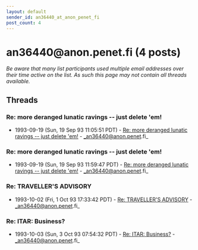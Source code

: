 ```yaml
---
layout: default
sender_id: an36440_at_anon_penet_fi
post_count: 4
---
```


# an36440<span>@</span>anon.penet.fi (4 posts)

_Be aware that many list participants used multiple email addresses over their time active on the list. As such this page may not contain all threads available._

## Threads

### Re: more deranged lunatic ravings -- just delete 'em!
+ 1993-09-19 (Sun, 19 Sep 93 11:05:51 PDT) - [Re: more deranged lunatic ravings -- just delete 'em!](/archive/1993/09/2a14db7cf45462360bea755720834ff1f71465f9b96f38561dcc930e47fcbb81) - _an36440@anon.penet.fi_

### Re: more deranged lunatic ravings -- just delete 'em!
+ 1993-09-19 (Sun, 19 Sep 93 11:59:47 PDT) - [Re: more deranged lunatic ravings -- just delete 'em!](/archive/1993/09/5f907561a784be70ae73cc2eeb2c8bbae5c55d05d820567c5d787e4aef7eb93e) - _an36440@anon.penet.fi_

### Re: TRAVELLER'S ADVISORY
+ 1993-10-02 (Fri, 1 Oct 93 17:33:42 PDT) - [Re: TRAVELLER'S ADVISORY](/archive/1993/10/99815d132998b9b8345485bb9301b326a1f3df79127ace8b71de19cdf54e9564) - _an36440@anon.penet.fi_

### Re: ITAR: Business?
+ 1993-10-03 (Sun, 3 Oct 93 07:54:32 PDT) - [Re: ITAR: Business?](/archive/1993/10/974d7b3b76769799d3968f173b3b11be739ff02c4fa3ac4be1a375f1d4d3b7fb) - _an36440@anon.penet.fi_

